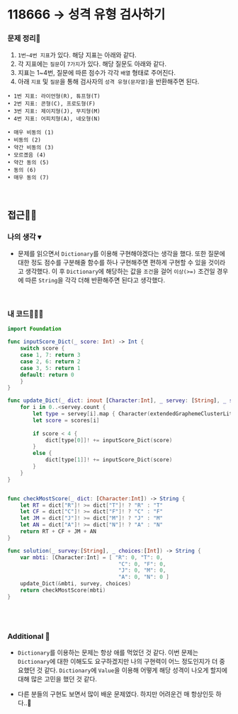 # 118666 → 성격 유형 검사하기
### 문제 정리📝
1. `1번~4번 지표`가 있다. 해당 지표는 아래와 같다.
2. 각 지표에는 `질문`이 `7가지`가 있다. 해당 질문도 아래와 같다.
3. 지표는 1~4번, 질문에 따른 점수가 각각 `배열` 형태로 주어진다.
4. 아래 `지표` 및 `질문`을 통해 검사자의 `성격 유형(문자열)`을 반환해주면 된다.
```
• 1번 지표: 라이언형(R), 튜프형(T)
• 2번 지표: 콘형(C), 프로도형(F)
• 3번 지표: 제이지형(J), 무지형(M)
• 4번 지표: 어피치형(A), 네오형(N)

• 매우 비동의 (1)
• 비동의 (2)
• 약간 비동의 (3)
• 모르곘음 (4)
• 약간 동의 (5)
• 동의 (6)
• 매우 동의 (7)
```

</br>

## 접근🚶🏻
### 나의 생각 ▾
- 문제를 읽으면서 `Dictionary`를 이용해 구현해야겠다는 생각을 했다. 또한 질문에 대한 정도 점수를 구분해줄 함수를 하나 구현해주면 편하게 구현할 수 있을 것이라고 생각했다. 이 후 `Dictionary`에 해당하는 값을 `조건`을 걸어 `이상(>=)` 조건일 경우에 따른 `String`을 각각 더해 반환해주면 된다고 생각했다.

</br>

### 내 코드👨🏻‍💻
```swift
import Foundation

func inputScore_Dict(_ score: Int) -> Int {
    switch score {
    case 1, 7: return 3
    case 2, 6: return 2
    case 3, 5: return 1
    default: return 0
    }
}

func update_Dict(_ dict: inout [Character:Int], _ servey: [String], _ scores: [Int]) {
    for i in 0..<servey.count {
        let type = servey[i].map { Character(extendedGraphemeClusterLiteral: $0) }
        let score = scores[i]
        
        if score < 4 {
            dict[type[0]]! += inputScore_Dict(score)
        }
        else {
            dict[type[1]]! += inputScore_Dict(score)
        }
    }
}


func checkMostScore(_ dict: [Character:Int]) -> String {
    let RT = dict["R"]! >= dict["T"]! ? "R" : "T"
    let CF = dict["C"]! >= dict["F"]! ? "C" : "F"
    let JM = dict["J"]! >= dict["M"]! ? "J" : "M"
    let AN = dict["A"]! >= dict["N"]! ? "A" : "N"
    return RT + CF + JM + AN
}

func solution(_ survey:[String], _ choices:[Int]) -> String {
    var mbti: [Character:Int] = [ "R": 0, "T": 0,
                                   "C": 0, "F": 0,
                                   "J": 0, "M": 0,
                                   "A": 0, "N": 0 ]
    update_Dict(&mbti, survey, choices)
    return checkMostScore(mbti)
}
```

</br></br>

### Additional 📂
- `Dictionary`를 이용하는 문제는 항상 애를 먹었던 것 같다. 이번 문제는 `Dictionary`에 대한 이해도도 요구하겠지만 나의 구현력이 어느 정도인지가 더 중요했던 것 같다. `Dictionary`에 `Value`을 이용해 어떻게 해당 성격이 나오게 할지에 대해 많은 고민을 했던 것 같다. 

- 다른 분들의 구현도 보면서 많이 배운 문제였다. 하지만 어려운건 매 항상인듯 하다..🥲